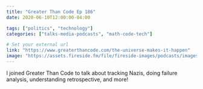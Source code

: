 ```yaml
---
title: "Greater Than Code Ep 186"
date: 2020-06-10T12:00:00-04:00

tags: ["politics", "technology"]
categories: ["talks-media-podcasts", "math-code-tech"]

# Set your external url
link: "https://www.greaterthancode.com/the-universe-makes-it-happen"
image: "https://assets.fireside.fm/file/fireside-images/podcasts/images/7/79118de2-5b5b-439a-84b3-d9942b407117/cover_medium.jpg?v=0"
---
```

I joined Greater Than Code to talk about tracking Nazis, doing failure analysis, understanding retrospective, and more!
